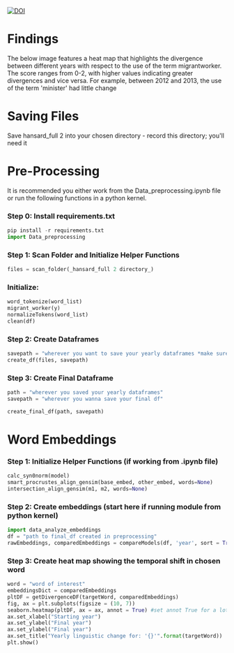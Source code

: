 [![DOI](https://zenodo.org/badge/481045361.svg)](https://zenodo.org/badge/latestdoi/481045361)

# Findings

The below image features a heat map that highlights the divergence between different years with respect to the use of the term migrantworker. The score ranges from 0-2, with higher values indicating greater divergences and vice versa. For example, between 2012 and 2013, the use of the term 'minister' had little change 

# Saving Files
Save hansard_full 2 into your chosen directory - record this directory; you'll need it

# Pre-Processing
It is recommended you either work from the Data_preprocessing.ipynb file or run the following functions in a python kernel. 

### Step 0: Install requirements.txt 
```python 
pip install -r requirements.txt
import Data_preprocessing
```

### Step 1: Scan Folder and Initialize Helper Functions 
```python 
files = scan_folder(_hansard_full 2 directory_)
```

### Initialize: 
```python 
word_tokenize(word_list)
migrant_worker(y)
normalizeTokens(word_list)
clean(df)
```

### Step 2: Create Dataframes 
```python
savepath = "wherever you want to save your yearly dataframes *make sure it's a directory! and ends with a /"
create_df(files, savepath)
```

### Step 3: Create Final Dataframe 
```python 
path = "wherever you saved your yearly dataframes"
savepath = "wherever you wanna save your final df" 

create_final_df(path, savepath)
```

# Word Embeddings

### Step 1: Initialize Helper Functions (if working from .ipynb file)
```python 
calc_syn0norm(model)
smart_procrustes_align_gensim(base_embed, other_embed, words=None)
intersection_align_gensim(m1, m2, words=None)
```

### Step 2: Create embeddings (start here if running module from python kernel)
```python
import data_analyze_embeddings
df = "path to final_df created in preprocessing"
rawEmbeddings, comparedEmbeddings = compareModels(df, 'year', sort = True)
```

### Step 3: Create heat map showing the temporal shift in chosen word 
```python 
word = "word of interest" 
embeddingsDict = comparedEmbeddings
pltDF = getDivergenceDF(targetWord, comparedEmbeddings)
fig, ax = plt.subplots(figsize = (10, 7))
seaborn.heatmap(pltDF, ax = ax, annot = True) #set annot True for a lot more information
ax.set_xlabel("Starting year")
ax.set_ylabel("Final year")
ax.set_ylabel("Final year")
ax.set_title("Yearly linguistic change for: '{}'".format(targetWord))
plt.show()
```
